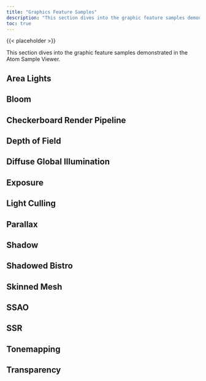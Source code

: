 ```yaml
---
title: "Graphics Feature Samples"
description: "This section dives into the graphic feature samples demonstrated in the Atom Sample Viewer. "
toc: true
---  
```

  
{{< placeholder >}}

This section dives into the graphic feature samples demonstrated in the Atom Sample Viewer. 

<!-- [WRITER NOTE: Will need to restructure this. These samples are interactive might have properties to configure and document. Possible solution is to create a page for each sample and organize into sub-folders. As more features in Atom are developed, the list of samples will expand.] -->

## Area Lights

## Bloom

## Checkerboard Render Pipeline

## Depth of Field

## Diffuse Global Illumination

## Exposure

## Light Culling

## Parallax

## Shadow

## Shadowed Bistro

## Skinned Mesh

## SSAO

## SSR

## Tonemapping

## Transparency
